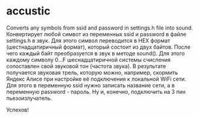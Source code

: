 # accustic
Converts any symbols from ssid and password in settings.h file into sound.
Конвертирует любой симвот из переменных ssid и password в файле settings.h в звук.
Для этого символ переводится в HEX формат (шестнадцатиричный формат), который состоит из двух байтов. После чего каждый байт преобразуется в звук в методе sound().
Для этого каждому символу 0...F шеснадцатиричной системы счисления сопоставлен свой звуковой тон (частота звука).
В результате получается звуковая трель, которую можно, например, скормить Яндекс Алисе при настройке её подключения к локальной WiFi сети.
Для этого в переменную ssid нужно записать название сети, а в переменную password - пароль.
Ну и, конечно, подключить на 3 пин пьезоизлучатель.

Успехов!
